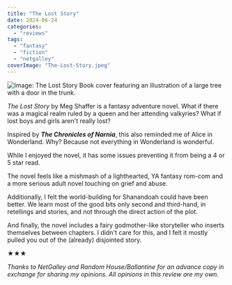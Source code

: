 ```yaml
---
title: "The Lost Story"
date: 2024-06-24
categories: 
  - "reviews"
tags: 
  - "fantasy"
  - "fiction"
  - "netgalley"
coverImage: "The-Lost-Story.jpeg"
---
```


![Image: The Lost Story Book cover featuring an illustration of a large tree with a door in the trunk.](images/The-Lost-Story.jpeg)

_The Lost Story_ by Meg Shaffer is a fantasy adventure novel. What if there was a magical realm ruled by a queen and her attending valkyries? What if lost boys and girls aren't really lost?

Inspired by **_The Chronicles of Narnia_**, this also reminded me of Alice in Wonderland. Why? Because not everything in Wonderland is wonderful.

While I enjoyed the novel, it has some issues preventing it from being a 4 or 5 star read.

The novel feels like a mishmash of a lighthearted, YA fantasy rom-com and a more serious adult novel touching on grief and abuse.

Additionally, I felt the world-building for Shanandoah could have been better. We learn most of the good bits only second and third-hand, in retellings and stories, and not through the direct action of the plot.

And finally, the novel includes a fairy godmother-like storyteller who inserts themselves between chapters. I didn't care for this, and I felt it mostly pulled you out of the (already) disjointed story.

★★★

_Thanks to NetGalley and Random House/Ballantine for an advance copy in exchange for sharing my opinions. All opinions in this review are my own._
